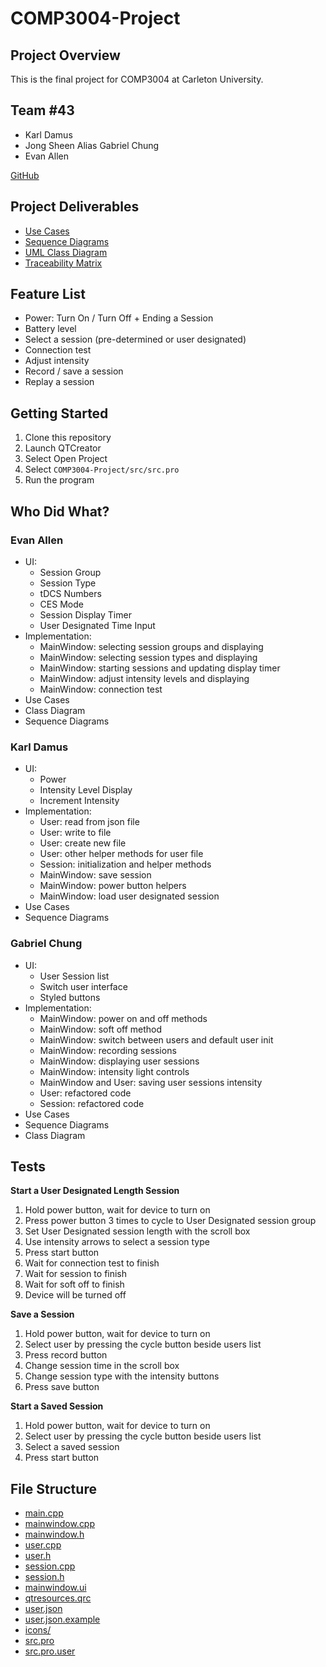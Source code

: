 # COMP3004-Project

## Project Overview
This is the final project for COMP3004 at Carleton University.

## Team #43
- Karl Damus
- Jong Sheen Alias Gabriel Chung
- Evan Allen

[GitHub](https://github.com/karldamus/COMP3004-Project)

## Project Deliverables
- [Use Cases](https://github.com/karldamus/COMP3004-Project/blob/main/project%20deliverables/Use%20Cases.pdf)
- [Sequence Diagrams](https://github.com/karldamus/COMP3004-Project/blob/main/project%20deliverables/Sequence%20Diagrams.pdf)
- [UML Class Diagram](https://github.com/karldamus/COMP3004-Project/blob/main/project%20deliverables/UML%20Class%20Diagram.pdf)
- [Traceability Matrix](https://github.com/karldamus/COMP3004-Project/blob/main/project%20deliverables/Traceability%20Matrix.pdf)

## Feature List
- Power: Turn On / Turn Off + Ending a Session
- Battery level
- Select a session (pre-determined or user designated)
- Connection test
- Adjust intensity
- Record / save a session
- Replay a session

## Getting Started
1. Clone this repository
2. Launch QTCreator
3. Select Open Project
4. Select `COMP3004-Project/src/src.pro`
5. Run the program

## Who Did What?
### Evan Allen
- UI:
	- Session Group
	- Session Type
	- tDCS Numbers
	- CES Mode
	- Session Display Timer
	- User Designated Time Input
- Implementation:
	- MainWindow: selecting session groups and displaying
	- MainWindow: selecting session types and displaying
	- MainWindow: starting sessions and updating display timer
	- MainWindow: adjust intensity levels and displaying
	- MainWindow: connection test 
- Use Cases
- Class Diagram
- Sequence Diagrams

### Karl Damus
- UI:
	- Power
	- Intensity Level Display
	- Increment Intensity
- Implementation:
	- User: read from json file
	- User: write to file
	- User: create new file
	- User: other helper methods for user file
	- Session: initialization and helper methods
	- MainWindow: save session
	- MainWindow: power button helpers
	- MainWindow: load user designated session
- Use Cases
- Sequence Diagrams

### Gabriel Chung
- UI:
	- User Session list
	- Switch user interface
	- Styled buttons
- Implementation:
	- MainWindow: power on and off methods
	- MainWindow: soft off method
	- MainWindow: switch between users and default user init
	- MainWindow: recording sessions
	- MainWindow: displaying user sessions
	- MainWindow: intensity light controls
	- MainWindow and User: saving user sessions intensity
	- User: refactored code
	- Session: refactored code
- Use Cases
- Sequence Diagrams
- Class Diagram

## Tests
**Start a User Designated Length Session**
1. Hold power button, wait for device to turn on
2. Press power button 3 times to cycle to User Designated session group
3. Set User Designated session length with the scroll box
4. Use intensity arrows to select a session type
5. Press start button
6. Wait for connection test to finish
7. Wait for session to finish
8. Wait for soft off to finish
9. Device will be turned off

**Save a Session**
1. Hold power button, wait for device to turn on
2. Select user by pressing the cycle button beside users list
3. Press record button
4. Change session time in the scroll box
5. Change session type with the intensity buttons
6. Press save button

**Start a Saved Session**
1. Hold power button, wait for device to turn on
2. Select user by pressing the cycle button beside users list
3. Select a saved session
4. Press start button

## File Structure
- [main.cpp](https://github.com/karldamus/COMP3004-Project/tree/main/src/main.cpp)
- [mainwindow.cpp](https://github.com/karldamus/COMP3004-Project/tree/main/src/mainwindow.cpp)
- [mainwindow.h](https://github.com/karldamus/COMP3004-Project/tree/main/src/mainwindow.h)
- [user.cpp](https://github.com/karldamus/COMP3004-Project/tree/main/src/user.cpp)
- [user.h](https://github.com/karldamus/COMP3004-Project/tree/main/src/user.h)
- [session.cpp](https://github.com/karldamus/COMP3004-Project/tree/main/src/session.cpp)
- [session.h](https://github.com/karldamus/COMP3004-Project/tree/main/src/session.h)
- [mainwindow.ui](https://github.com/karldamus/COMP3004-Project/tree/main/src/mainwindow.ui)
- [qtresources.qrc](https://github.com/karldamus/COMP3004-Project/tree/main/src/qtresources.qrc)
- [user.json](https://github.com/karldamus/COMP3004-Project/tree/main/src/user.json)
- [user.json.example](https://github.com/karldamus/COMP3004-Project/tree/main/src/user.json.example)
- [icons/](https://github.com/karldamus/COMP3004-Project/tree/main/src/icons)
- [src.pro](https://github.com/karldamus/COMP3004-Project/tree/main/src/src.pro)
- [src.pro.user](https://github.com/karldamus/COMP3004-Project/tree/main/src/src.pro.user)
